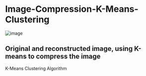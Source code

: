 # Image-Compression-K-Means-Clustering
![image](https://github.com/AliesTaha/Image-Compression-K-Means-Clustering/assets/103478551/7c897768-5dd5-475b-baec-e705ec85c43b)
## Original and reconstructed image, using K-means to compress the image

K-Means Clustering Algorithm

